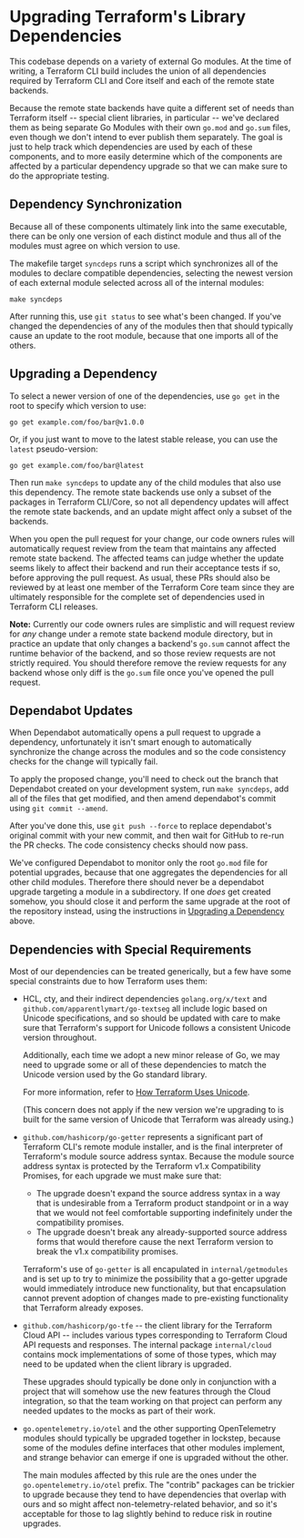 # Upgrading Terraform's Library Dependencies

This codebase depends on a variety of external Go modules. At the time of
writing, a Terraform CLI build includes the union of all dependencies required
by Terraform CLI and Core itself and each of the remote state backends.

Because the remote state backends have quite a different set of needs than
Terraform itself -- special client libraries, in particular -- we've declared
them as being separate Go Modules with their own `go.mod` and `go.sum` files,
even though we don't intend to ever publish them separately. The goal is just
to help track which dependencies are used by each of these components, and to
more easily determine which of the components are affected by a particular
dependency upgrade so that we can make sure to do the appropriate testing.

## Dependency Synchronization

Because all of these components ultimately link into the same executable, there
can be only one version of each distinct module and thus all of the modules
must agree on which version to use.

The makefile target `syncdeps` runs a script which synchronizes all of the
modules to declare compatible dependencies, selecting the newest version of
each external module selected across all of the internal modules:

```shell
make syncdeps
```

After running this, use `git status` to see what's been changed. If you've
changed the dependencies of any of the modules then that should typically
cause an update to the root module, because that one imports all of the others.

## Upgrading a Dependency

To select a newer version of one of the dependencies, use `go get` in the
root to specify which version to use:

```shell
go get example.com/foo/bar@v1.0.0
```

Or, if you just want to move to the latest stable release, you can use the
`latest` pseudo-version:

```shell
go get example.com/foo/bar@latest
```

Then run `make syncdeps` to update any of the child modules that also use
this dependency. The remote state backends use only a subset of the packages
in Terraform CLI/Core, so not all dependency updates will affect the remote
state backends, and an update might affect only a subset of the backends.

When you open the pull request for your change, our code owners rules will
automatically request review from the team that maintains any affected remote
state backend. The affected teams can judge whether the update seems likely
to affect their backend and run their acceptance tests if so, before approving
the pull request. As usual, these PRs should also be reviewed by at least
one member of the Terraform Core team since they are ultimately responsible
for the complete set of dependencies used in Terraform CLI releases.

**Note:** Currently our code owners rules are simplistic and will request
review for _any_ change under a remote state backend module directory, but
in practice an update that only changes a backend's `go.sum` cannot affect
the runtime behavior of the backend, and so those review requests are not
strictly required. You should therefore remove the review requests for
any backend whose only diff is the `go.sum` file once you've opened the
pull request.

## Dependabot Updates

When Dependabot automatically opens a pull request to upgrade a dependency,
unfortunately it isn't smart enough to automatically synchronize the change
across the modules and so the code consistency checks for the change will
typically fail.

To apply the proposed change, you'll need to check out the branch that
Dependabot created on your development system, run `make syncdeps`, add
all of the files that get modified, and then amend dependabot's commit using
`git commit --amend`.

After you've done this, use `git push --force` to replace dependabot's original
commit with your new commit, and then wait for GitHub to re-run the PR
checks. The code consistency checks should now pass.

We've configured Dependabot to monitor only the root `go.mod` file for potential
upgrades, because that one aggregates the dependencies for all other child
modules. Therefore there should never be a dependabot upgrade targeting a
module in a subdirectory. If one _does_ get created somehow, you should close
it and perform the same upgrade at the root of the repository instead, using
the instructions in [Upgrading a Dependency](#upgrading-a-dependency) above.

## Dependencies with Special Requirements

Most of our dependencies can be treated generically, but a few have some
special constraints due to how Terraform uses them:

* HCL, cty, and their indirect dependencies `golang.org/x/text` and
  `github.com/apparentlymart/go-textseg` all include logic based on Unicode
  specifications, and so should be updated with care to make sure that
  Terraform's support for Unicode follows a consistent Unicode version
  throughout.

    Additionally, each time we adopt a new minor release of Go, we may need to
    upgrade some or all of these dependencies to match the Unicode version used
    by the Go standard library.

    For more information, refer to [How Terraform Uses Unicode](unicode.md).

    (This concern does not apply if the new version we're upgrading to is built
    for the same version of Unicode that Terraform was already using.)

* `github.com/hashicorp/go-getter` represents a significant part of Terraform
  CLI's remote module installer, and is the final interpreter of Terraform's
  module source address syntax. Because the module source address syntax is
  protected by the Terraform v1.x Compatibility Promises, for each upgrade
  we must make sure that:

    - The upgrade doesn't expand the source address syntax in a way that is
      undesirable from a Terraform product standpoint or in a way that we would
      not feel comfortable supporting indefinitely under the compatibility
      promises.
    - The upgrade doesn't break any already-supported source address forms
      that would therefore cause the next Terraform version to break the
      v1.x compatibility promises.

    Terraform's use of `go-getter` is all encapulated in `internal/getmodules`
    and is set up to try to minimize the possibility that a go-getter upgrade
    would immediately introduce new functionality, but that encapsulation cannot
    prevent adoption of changes made to pre-existing functionality that
    Terraform already exposes.

* `github.com/hashicorp/go-tfe` -- the client library for the Terraform Cloud
  API -- includes various types corresponding to Terraform Cloud API
  requests and responses. The internal package `internal/cloud` contains mock
  implementations of some of those types, which may need to be updated when
  the client library is upgraded.

    These upgrades should typically be done only in conjunction with a project
    that will somehow use the new features through the Cloud integration, so
    that the team working on that project can perform any needed updates to
    the mocks as part of their work.

* `go.opentelemetry.io/otel` and the other supporting OpenTelemetry modules
  should typically be upgraded together in lockstep, because some of the
  modules define interfaces that other modules implement, and strange behavior
  can emerge if one is upgraded without the other.

    The main modules affected by this rule are the ones under the
    `go.opentelemetry.io/otel` prefix. The "contrib" packages can be trickier
    to upgrade because they tend to have dependencies that overlap with ours
    and so might affect non-telemetry-related behavior, and so it's acceptable
    for those to lag slightly behind to reduce risk in routine upgrades.
